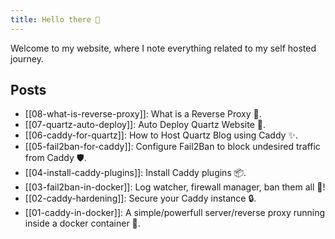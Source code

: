 ```yaml
---
title: Hello there 👋
---
```

Welcome to my website, where I note everything related to my self hosted journey.

## Posts

- [[08-what-is-reverse-proxy]]: What is a Reverse Proxy 🔄.
- [[07-quartz-auto-deploy]]: Auto Deploy Quartz Website 🚀.
- [[06-caddy-for-quartz]]: How to Host Quartz Blog using Caddy ✨.
- [[05-fail2ban-for-caddy]]: Configure Fail2Ban to block undesired traffic from Caddy 🛡️.
- [[04-install-caddy-plugins]]: Install Caddy plugins 📦.
- [[03-fail2ban-in-docker]]: Log watcher, firewall manager, ban them all 📛!
- [[02-caddy-hardening]]: Secure your Caddy instance 🔒.
- [[01-caddy-in-docker]]:  A simple/powerfull server/reverse proxy running inside a docker container 🐳.
